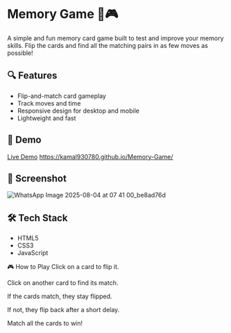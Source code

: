 # Memory Game 🧠🎮

A simple and fun memory card game built to test and improve your memory skills. Flip the cards and find all the matching pairs in as few moves as possible!

## 🔍 Features

- Flip-and-match card gameplay
- Track moves and time
- Responsive design for desktop and mobile
- Lightweight and fast

## 🚀 Demo

[Live Demo](#) <https://kamal930780.github.io/Memory-Game/>

## 📸 Screenshot
![WhatsApp Image 2025-08-04 at 07 41 00_be8ad76d](https://github.com/user-attachments/assets/1d33e125-d5dc-4269-adbb-0d2ae92a6bfe)





## 🛠️ Tech Stack

- HTML5
- CSS3
- JavaScript

🎮 How to Play
Click on a card to flip it.

Click on another card to find its match.

If the cards match, they stay flipped.

If not, they flip back after a short delay.

Match all the cards to win!
